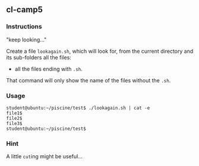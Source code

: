 ## cl-camp5

### Instructions

"keep looking..."

Create a file `lookagain.sh`, which will look for, from the current directory and its sub-folders all the files:

- all the files ending with `.sh`.

That command will only show the name of the files without the `.sh`.

### Usage

```console
student@ubuntu:~/piscine/test$ ./lookagain.sh | cat -e
file1$
file2$
file3$
student@ubuntu:~/piscine/test$
```

### Hint

A little `cut`ing might be useful...

